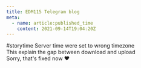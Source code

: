 ```yaml
---
title: EDM115 Telegram blog
meta:
  - name: article:published_time
    content: 2021-09-14T19:04:20Z
---
```


#storytime Server time were set to wrong timezone  
This explain the gap between download and upload  
Sorry, that's fixed now :heart:

